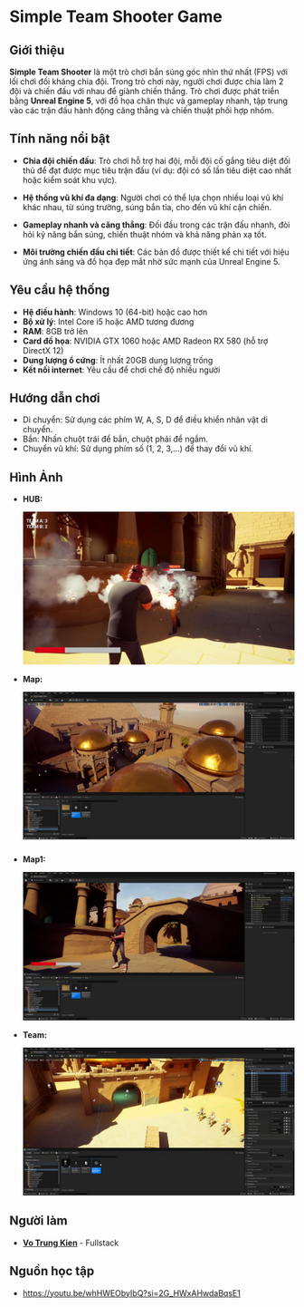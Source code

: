# Simple Team Shooter Game 

## Giới thiệu

**Simple Team Shooter** là một trò chơi bắn súng góc nhìn thứ nhất (FPS) với lối chơi đối kháng chia đội. Trong trò chơi này, người chơi được chia làm 2 đội và chiến đấu với nhau để giành chiến thắng. Trò chơi được phát triển bằng **Unreal Engine 5**, với đồ họa chân thực và gameplay nhanh, tập trung vào các trận đấu hành động căng thẳng và chiến thuật phối hợp nhóm.

## Tính năng nổi bật

- **Chia đội chiến đấu**: Trò chơi hỗ trợ hai đội, mỗi đội cố gắng tiêu diệt đối thủ để đạt được mục tiêu trận đấu (ví dụ: đội có số lần tiêu diệt cao nhất hoặc kiểm soát khu vực).
  
- **Hệ thống vũ khí đa dạng**: Người chơi có thể lựa chọn nhiều loại vũ khí khác nhau, từ súng trường, súng bắn tỉa, cho đến vũ khí cận chiến.

- **Gameplay nhanh và căng thẳng**: Đối đầu trong các trận đấu nhanh, đòi hỏi kỹ năng bắn súng, chiến thuật nhóm và khả năng phản xạ tốt.

- **Môi trường chiến đấu chi tiết**: Các bản đồ được thiết kế chi tiết với hiệu ứng ánh sáng và đồ họa đẹp mắt nhờ sức mạnh của Unreal Engine 5.

## Yêu cầu hệ thống

- **Hệ điều hành**: Windows 10 (64-bit) hoặc cao hơn
- **Bộ xử lý**: Intel Core i5 hoặc AMD tương đương
- **RAM**: 8GB trở lên
- **Card đồ họa**: NVIDIA GTX 1060 hoặc AMD Radeon RX 580 (hỗ trợ DirectX 12)
- **Dung lượng ổ cứng**: Ít nhất 20GB dung lượng trống
- **Kết nối internet**: Yêu cầu để chơi chế độ nhiều người


## Hướng dẫn chơi
- Di chuyển: Sử dụng các phím W, A, S, D để điều khiển nhân vật di chuyển.
- Bắn: Nhấn chuột trái để bắn, chuột phải để ngắm.
- Chuyển vũ khí: Sử dụng phím số (1, 2, 3,...) để thay đổi vũ khí.

## Hình Ảnh
- **HUB:**
  
  ![HUB](Uploads/HUB.png)
- **Map:**
  
  ![Map](Uploads/Map.png)
- **Map1:**
  
  ![Map1](Uploads/Map1.png)
- **Team:**
  
  ![Team](Uploads/Team.png)
## Người làm

- **[Vo Trung Kien](https://github.com/KaeseyVNK)** - Fullstack

## Nguồn học tập 
 - https://youtu.be/whHWEObyIbQ?si=2G_HWxAHwdaBqsE1
